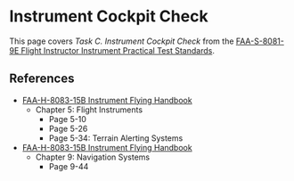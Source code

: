 # Instrument Cockpit Check

This page covers *Task C. Instrument Cockpit Check* from the [FAA-S-8081-9E Flight Instructor Instrument Practical Test Standards](https://www.faa.gov/training_testing/testing/acs/cfi_instrument_pts_9.pdf).

<!--@include: ./docs/src/includes/preflight/overview.md | shift:1-->
<!--@include: ./docs/src/includes/preflight/comm.md | shift:1-->
<!--@include: ./docs/src/includes/preflight/nav.md | shift:1-->
<!--@include: ./docs/src/includes/preflight/compass.md | shift:1-->

<!--@include: ./docs/src/includes/instruments/heading-indicator.md | shift:1-->
<!--@include: ./docs/src/includes/instruments/attitude.md | shift:1-->
<!--@include: ./docs/src/includes/instruments/altimeter.md | shift:1-->
<!--@include: ./docs/src/includes/instruments/turn-coordinator.md | shift:1-->
<!--@include: ./docs/src/includes/instruments/vsi.md | shift:1-->
<!--@include: ./docs/src/includes/instruments/airspeed.md | shift:1-->

<!--@include: ./docs/src/includes/preflight/oat.md | shift:1-->
<!--@include: ./docs/src/includes/preflight/clock.md | shift:1-->

<!--@include: ./docs/src/includes/cabin-heat.md | shift:1-->

<!--@include: ./docs/src/includes/preflight/pfd.md | shift:1-->

<!--@include: ./docs/src/includes/preflight/autopilot.md | shift:1-->

## References

* [FAA-H-8083-15B Instrument Flying Handbook](https://www.faa.gov/sites/faa.gov/files/regulations_policies/handbooks_manuals/aviation/FAA-H-8083-15B.pdf)
  * Chapter 5: Flight Instruments
    * Page 5-10
    * Page 5-26
    * Page 5-34: Terrain Alerting Systems
* [FAA-H-8083-15B Instrument Flying Handbook](https://www.faa.gov/sites/faa.gov/files/regulations_policies/handbooks_manuals/aviation/FAA-H-8083-15B.pdf)
  * Chapter 9: Navigation Systems
    * Page 9-44
